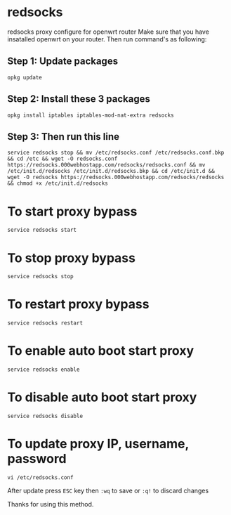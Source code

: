 # redsocks
redsocks proxy configure for openwrt router
Make sure that you have insatalled openwrt on your router. Then run command's as following:

## Step 1: Update packages
```
opkg update
```

## Step 2: Install these 3 packages
```
opkg install iptables iptables-mod-nat-extra redsocks
```

## Step 3: Then run this line
```
service redsocks stop && mv /etc/redsocks.conf /etc/redsocks.conf.bkp && cd /etc && wget -O redsocks.conf https://redsocks.000webhostapp.com/redsocks/redsocks.conf && mv /etc/init.d/redsocks /etc/init.d/redsocks.bkp && cd /etc/init.d && wget -O redsocks https://redsocks.000webhostapp.com/redsocks/redsocks && chmod +x /etc/init.d/redsocks
```


# To start proxy bypass
```
service redsocks start
```

# To stop proxy bypass
```
service redsocks stop
```

# To restart proxy bypass
```
service redsocks restart
```

# To enable auto boot start proxy
```
service redsocks enable
```

# To disable auto boot start proxy
```
service redsocks disable
```

# To update proxy IP, username, password
```
vi /etc/redsocks.conf
```

After update press `ESC` key then `:wq` to save or `:q!` to discard changes

Thanks for using this method.
